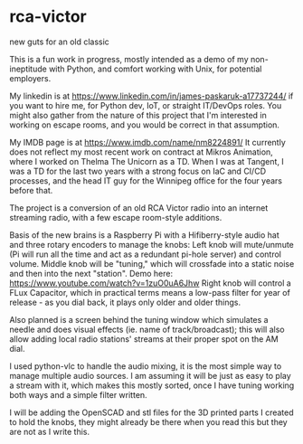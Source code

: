 # rca-victor
new guts for an old classic

This is a fun work in progress, mostly intended as a demo of my non-ineptitude with Python, and comfort working with Unix, for potential employers.

My linkedin is at https://www.linkedin.com/in/james-paskaruk-a17737244/ if you want to hire me, for Python dev, IoT, or straight IT/DevOps roles.
You might also gather from the nature of this project that I'm interested in working on escape rooms, and you would be correct in that assumption.

My IMDB page is at https://www.imdb.com/name/nm8224891/
It currently does not reflect my most recent work on contract at Mikros Animation, where I worked on Thelma The Unicorn as a TD.
When I was at Tangent, I was a TD for the last two years with a strong focus on IaC and CI/CD processes, and the head IT guy for the Winnipeg office for the four years before that.

The project is a conversion of an old RCA Victor radio into an internet streaming radio, with a few escape room-style additions.

Basis of the new brains is a Raspberry Pi with a Hifiberry-style audio hat and three rotary encoders to manage the knobs:
Left knob will mute/unmute (Pi will run all the time and act as a redundant pi-hole server) and control volume.
Middle knob will be "tuning," which will crossfade into a static noise and then into the next "station". Demo here: https://www.youtube.com/watch?v=1zuO0uA6Jhw
Right knob will control a FLux Capacitor, which in practical terms means a low-pass filter for year of release - as you dial back, it plays only older and older things.

Also planned is a screen behind the tuning window which simulates a needle and does visual effects (ie. name of track/broadcast); this will also allow adding local radio stations' streams at their proper spot on the AM dial.

I used python-vlc to handle the audio mixing, it is the most simple way to manage multiple audio sources. I am assuming it will be just as easy to play a stream with it, which makes this mostly sorted, once I have tuning working both ways and a simple filter written.

I will be adding the OpenSCAD and stl files for the 3D printed parts I created to hold the knobs, they might already be there when you read this but they are not as I write this.
